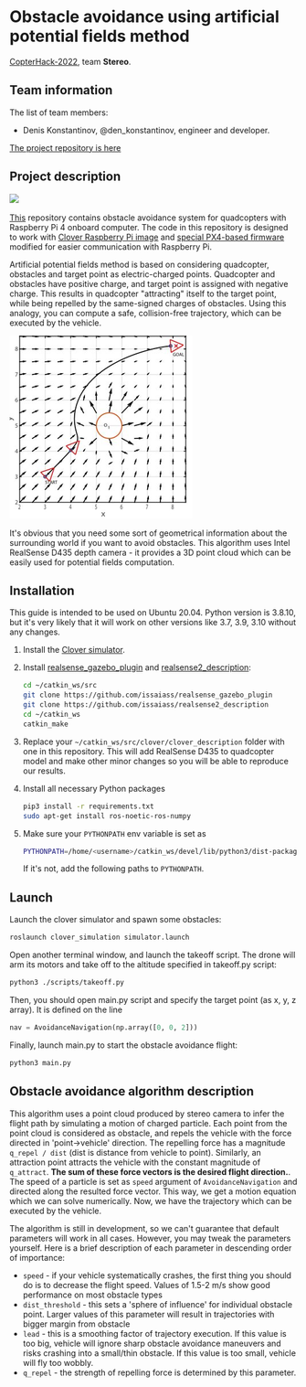 # Obstacle avoidance using artificial potential fields method

[CopterHack-2022](copterhack2022.md), team **Stereo**.

## Team information

The list of team members:

* Denis Konstantinov, @den_konstantinov, engineer and developer.

[The project repository is here](https://github.com/den250400/potential-fields-obstacle-avoidance)

## Project description

<img src="https://github.com/den250400/potential-fields-obstacle-avoidance/raw/main/assets/avoidance_sim_demo.gif" class="center"/>

[This](https://github.com/den250400/potential-fields-obstacle-avoidance) repository contains obstacle avoidance system for quadcopters with Raspberry Pi 4 onboard computer. The code in this repository is designed to work with [Clover Raspberry Pi image](https://clover.coex.tech/en/image.html) and [special PX4-based firmware](https://clover.coex.tech/en/firmware.html) modified for easier communication with Raspberry Pi.

Artificial potential fields method is based on considering quadcopter, obstacles and target point as electric-charged points. Quadcopter and obstacles have positive charge, and target point is assigned with negative charge. This results in quadcopter "attracting" itself to the target point, while being repelled by the same-signed charges of obstacles. Using this analogy, you can compute a safe, collision-free trajectory, which can be executed by the vehicle.

<img src="../assets/stereo/q320.jpg" class="center"/>

It's obvious that you need some sort of geometrical information about the surrounding world if you want to avoid obstacles. This algorithm uses Intel RealSense D435 depth camera - it provides a 3D point cloud which can be easily used for potential fields computation.

## Installation

This guide is intended to be used on Ubuntu 20.04. Python version is 3.8.10, but it's very likely that it will work on other versions like 3.7, 3.9, 3.10 without any changes.

1. Install the [Clover simulator](https://clover.coex.tech/en/simulation.html).
2. Install [realsense_gazebo_plugin](https://github.com/issaiass/realsense_gazebo_plugin) and [realsense2_description](https://github.com/issaiass/realsense2_description):

    ```bash
    cd ~/catkin_ws/src
    git clone https://github.com/issaiass/realsense_gazebo_plugin
    git clone https://github.com/issaiass/realsense2_description
    cd ~/catkin_ws
    catkin_make
    ```

3. Replace your `~/catkin_ws/src/clover/clover_description` folder with one in this repository. This will add RealSense D435 to quadcopter model and make other minor changes so you will be able to reproduce our results.
4. Install all necessary Python packages

    ```bash
    pip3 install -r requirements.txt
    sudo apt-get install ros-noetic-ros-numpy
    ```

5. Make sure your `PYTHONPATH` env variable is set as

    ```bash
    PYTHONPATH=/home/<username>/catkin_ws/devel/lib/python3/dist-packages:/opt/ros/noetic/lib/python3/dist-packages
    ```

    If it's not, add the following paths to `PYTHONPATH`.

## Launch

Launch the clover simulator and spawn some obstacles:

```bash
roslaunch clover_simulation simulator.launch
```

Open another terminal window, and launch the takeoff script. The drone will arm its motors and take off to the altitude specified in takeoff.py script:

```bash
python3 ./scripts/takeoff.py
```

Then, you should open main.py script and specify the target point (as x, y, z array). It is defined on the line

```python
nav = AvoidanceNavigation(np.array([0, 0, 2]))
```

Finally, launch main.py to start the obstacle avoidance flight:

```bash
python3 main.py
```

## Obstacle avoidance algorithm description

This algorithm uses a point cloud produced by stereo camera to infer the flight path by simulating a motion of charged particle. Each point from the point cloud is considered as obstacle, and repels the vehicle with the force directed in 'point->vehicle' direction. The repelling force has a magnitude `q_repel / dist` (dist is distance from vehicle to point). Similarly, an attraction point attracts the vehicle with the constant magnitude of `q_attract`. **The sum of these force vectors is the desired flight direction.**. The speed of a particle is set as `speed` argument of `AvoidanceNavigation` and directed along the resulted force vector. This way, we get a motion equation which we can solve numerically. Now, we have the trajectory which can be executed by the vehicle.

The algorithm is still in development, so we can't guarantee that default parameters will work in all cases. However, you may tweak the parameters yourself. Here is a brief description of each parameter in descending order of importance:

* `speed` - if your vehicle systematically crashes, the first thing you should do is to decrease the flight speed. Values of 1.5-2 m/s show good performance on most obstacle types
* `dist_threshold` - this sets a 'sphere of influence' for individual obstacle point. Larger values of this parameter will result in trajectories with bigger margin from obstacle
* `lead` - this is a smoothing factor of trajectory execution. If this value is too big, vehicle will ignore sharp obstacle avoidance maneuvers and risks crashing into a small/thin obstacle. If this value is too small, vehicle will fly too wobbly.
* `q_repel` - the strength of repelling force is determined by this parameter.
